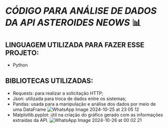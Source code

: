 # *CÓDIGO PARA ANÁLISE DE DADOS DA API ASTEROIDES NEOWS* 📊


## LINGUAGEM UTILIZADA PARA FAZER ESSE PROJETO:
  * Python

## BIBLIOTECAS UTILIZADAS:
  * Requests: para realizar a solicitação HTTP;
  * Json: utilizada para troca de dados entre os sistemas;
  * Pandas: usada para a manipulação e análise dos dados por meio de uma DataFrame
    ![WhatsApp Image 2024-10-25 at 23 05 12](https://github.com/user-attachments/assets/1531c0d4-41ef-464a-be0b-10b57aacf168)
  * Matplotlib.pyplot: útil na criação do gráfico gerado com as informações extraídas da API.
    ![WhatsApp Image 2024-10-26 at 00 02 21](https://github.com/user-attachments/assets/77981538-7220-4506-8f11-b9cbbf49148a)
    
